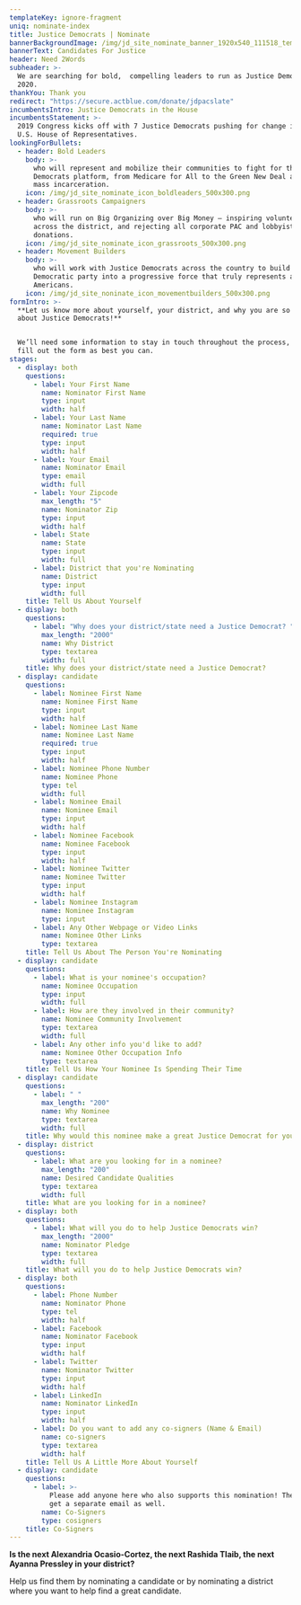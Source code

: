 ```yaml
---
templateKey: ignore-fragment
uniq: nominate-index
title: Justice Democrats | Nominate
bannerBackgroundImage: /img/jd_site_nominate_banner_1920x540_111518_temp.png
bannerText: Candidates For Justice
header: Need 2Words
subheader: >-
  We are searching for bold,  compelling leaders to run as Justice Democrats in
  2020.
thankYou: Thank you
redirect: "https://secure.actblue.com/donate/jdpacslate"
incumbentsIntro: Justice Democrats in the House
incumbentsStatement: >-
  2019 Congress kicks off with 7 Justice Democrats pushing for change in the
  U.S. House of Representatives.
lookingForBullets:
  - header: Bold Leaders
    body: >-
      who will represent and mobilize their communities to fight for the Justice
      Democrats platform, from Medicare for All to the Green New Deal and ending
      mass incarceration.
    icon: /img/jd_site_nominate_icon_boldleaders_500x300.png
  - header: Grassroots Campaigners
    body: >-
      who will run on Big Organizing over Big Money — inspiring volunteers
      across the district, and rejecting all corporate PAC and lobbyist
      donations.
    icon: /img/jd_site_nominate_icon_grassroots_500x300.png
  - header: Movement Builders
    body: >-
      who will work with Justice Democrats across the country to build the
      Democratic party into a progressive force that truly represents all
      Americans.
    icon: /img/jd_site_noninate_icon_movementbuilders_500x300.png
formIntro: >-
  **Let us know more about yourself, your district, and why you are so excited
  about Justice Democrats!**


  We’ll need some information to stay in touch throughout the process, please
  fill out the form as best you can.
stages:
  - display: both
    questions:
      - label: Your First Name
        name: Nominator First Name
        type: input
        width: half
      - label: Your Last Name
        name: Nominator Last Name
        required: true
        type: input
        width: half
      - label: Your Email
        name: Nominator Email
        type: email
        width: full
      - label: Your Zipcode
        max_length: "5"
        name: Nominator Zip
        type: input
        width: half
      - label: State
        name: State
        type: input
        width: full
      - label: District that you're Nominating
        name: District
        type: input
        width: full
    title: Tell Us About Yourself
  - display: both
    questions:
      - label: "Why does your district/state need a Justice Democrat? "
        max_length: "2000"
        name: Why District
        type: textarea
        width: full
    title: Why does your district/state need a Justice Democrat?
  - display: candidate
    questions:
      - label: Nominee First Name
        name: Nominee First Name
        type: input
        width: half
      - label: Nominee Last Name
        name: Nominee Last Name
        required: true
        type: input
        width: half
      - label: Nominee Phone Number
        name: Nominee Phone
        type: tel
        width: full
      - label: Nominee Email
        name: Nominee Email
        type: input
        width: half
      - label: Nominee Facebook
        name: Nominee Facebook
        type: input
        width: half
      - label: Nominee Twitter
        name: Nominee Twitter
        type: input
        width: half
      - label: Nominee Instagram
        name: Nominee Instagram
        type: input
      - label: Any Other Webpage or Video Links
        name: Nominee Other Links
        type: textarea
    title: Tell Us About The Person You're Nominating
  - display: candidate
    questions:
      - label: What is your nominee's occupation?
        name: Nominee Occupation
        type: input
        width: full
      - label: How are they involved in their community?
        name: Nominee Community Involvement
        type: textarea
        width: full
      - label: Any other info you'd like to add?
        name: Nominee Other Occupation Info
        type: textarea
    title: Tell Us How Your Nominee Is Spending Their Time
  - display: candidate
    questions:
      - label: " "
        max_length: "200"
        name: Why Nominee
        type: textarea
        width: full
    title: Why would this nominee make a great Justice Democrat for your district?
  - display: district
    questions:
      - label: What are you looking for in a nominee?
        max_length: "200"
        name: Desired Candidate Qualities
        type: textarea
        width: full
    title: What are you looking for in a nominee?
  - display: both
    questions:
      - label: What will you do to help Justice Democrats win?
        max_length: "2000"
        name: Nominator Pledge
        type: textarea
        width: full
    title: What will you do to help Justice Democrats win?
  - display: both
    questions:
      - label: Phone Number
        name: Nominator Phone
        type: tel
        width: half
      - label: Facebook
        name: Nominator Facebook
        type: input
        width: half
      - label: Twitter
        name: Nominator Twitter
        type: input
        width: half
      - label: LinkedIn
        name: Nominator LinkedIn
        type: input
        width: half
      - label: Do you want to add any co-signers (Name & Email)
        name: co-signers
        type: textarea
        width: half
    title: Tell Us A Little More About Yourself
  - display: candidate
    questions:
      - label: >-
          Please add anyone here who also supports this nomination! They will
          get a separate email as well.
        name: Co-Signers
        type: cosigners
    title: Co-Signers
---
```


**Is the next Alexandria Ocasio-Cortez, the next Rashida Tlaib, the next Ayanna Pressley in your district?**

Help us find them by nominating a candidate or by nominating a district where you want to help find a great candidate.
